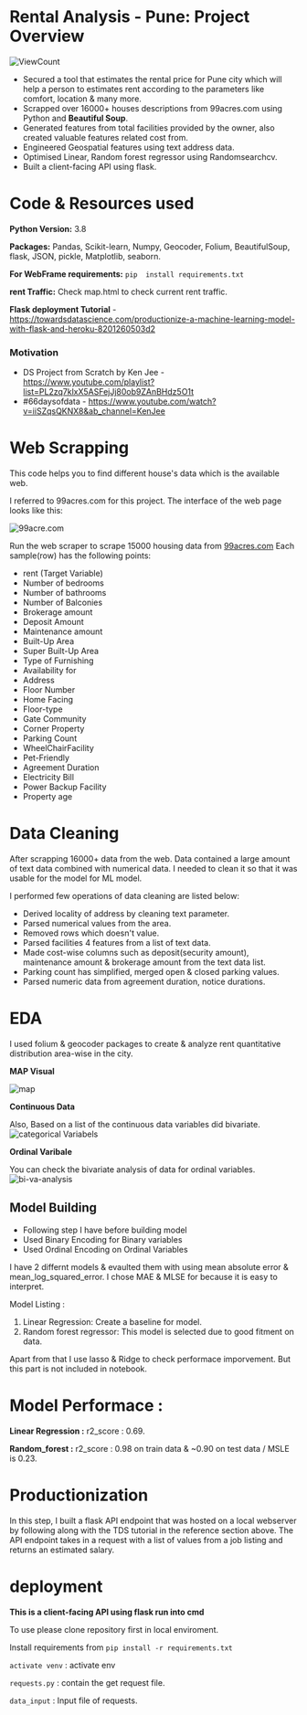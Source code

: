# Rental Analysis - Pune:  Project Overview

![ViewCount](https://views.whatilearened.today/views/github/senhorinfinito/rental_price_analysis.svg?cache=remove)

* Secured a tool that estimates the rental price for Pune city which will help a person to estimates rent according to the parameters like comfort, location & many more. 
* Scrapped over 16000+ houses descriptions from 99acres.com using Python and  **Beautiful Soup**. 
* Generated features from total facilities provided by the owner, also created valuable features related cost from. 
* Engineered Geospatial features using text address data. 
* Optimised Linear, Random forest regressor using Randomsearchcv. 
* Built a client-facing API using flask. 

# Code & Resources used 

**Python Version:**  3.8 

**Packages:** Pandas, Scikit-learn, Numpy, Geocoder, Folium, BeautifulSoup, flask, JSON, pickle, Matplotlib, seaborn.

**For WebFrame requirements:** ```pip  install requirements.txt```

**rent Traffic:** Check map.html to check current rent traffic.

**Flask deployment Tutorial** - https://towardsdatascience.com/productionize-a-machine-learning-model-with-flask-and-heroku-8201260503d2

### Motivation
- DS Project from Scratch by Ken Jee -  https://www.youtube.com/playlist?list=PL2zq7klxX5ASFejJj80ob9ZAnBHdz5O1t
- #66daysofdata - https://www.youtube.com/watch?v=iiSZqsQKNX8&ab_channel=KenJee

# Web Scrapping 


This code helps you to find different house's data which is the available web. 

I referred to 99acres.com for this project. The interface of the web page looks like this:

![99acre.com](https://github.com/senhorinfinito/scrappers/blob/main/images/99acres.jpg)

Run the web scraper to scrape 15000 housing data from [99acres.com](https://www.99acres.com/flats-for-rent-in-pune-ffid-page-2) Each sample(row) has the following points:
- rent (Target Variable)
- Number of bedrooms
- Number of bathrooms 
- Number of Balconies 
- Brokerage amount 
- Deposit Amount 
- Maintenance amount
- Built-Up Area
- Super Built-Up Area
- Type of Furnishing
- Availability for 
- Address
- Floor Number 
- Home Facing
- Floor-type
- Gate Community
- Corner Property 
- Parking Count
- WheelChairFacility
- Pet-Friendly
- Agreement Duration
- Electricity Bill
- Power Backup  Facility
- Property age
 
# Data Cleaning 

After scrapping 16000+  data from the web. Data contained a large amount of text data combined with numerical data. I needed to clean it so that it was usable for the model for ML model. 


I performed few operations of data cleaning are listed below:
- Derived locality of address by cleaning text parameter. 
- Parsed numerical values from the area.
- Removed rows which doesn't value.
- Parsed facilities 4 features from a list of text data.
- Made cost-wise columns such as deposit(security amount), maintenance amount & brokerage amount from the text data list.
- Parking count has simplified, merged open & closed parking values.
- Parsed numeric data from agreement duration, notice durations.

# EDA 

I used folium & geocoder packages to create & analyze rent quantitative distribution area-wise in the city. 

**MAP Visual**


![map](https://github.com/senhorinfinito/rental_price_analysis/blob/main/images/map2.jpg)

**Continuous Data**

Also, Based on a list of the continuous data variables did bivariate.  
![categorical Variabels](https://github.com/senhorinfinito/rental_price_analysis/blob/main/images/continous_variables.jpg)
 
**Ordinal Varibale**

You can check the bivariate analysis of data for ordinal variables.
![bi-va-analysis](https://github.com/senhorinfinito/rental_price_analysis/blob/main/images/ordinal_variable.jpg)


## Model Building 

* Following step I have before building model 
* Used Binary Encoding for Binary variables
* Used Ordinal Encoding on Ordinal Variables 

I have 2 differnt models & evaulted them with using mean absolute error  & mean_log_squared_error. I chose MAE & MLSE for because it is easy to interpret. 

Model Listing : 
1. Linear Regression:  Create a baseline for model.
2. Random forest regressor: This model is selected due to good fitment on data.

Apart from that I use lasso & Ridge to check performace imporvement. But this part is not included in notebook. 

# Model Performace :
**Linear Regression :** r2_score : 0.69. 

**Random_forest :** r2_score : 0.98 on train data & ~0.90 on test data / MSLE is  0.23. 

# Productionization
In this step, I built a flask API endpoint that was hosted on a local webserver by following along with the TDS tutorial in the reference section above. The API endpoint takes in a request with a list of values from a job listing and returns an estimated salary.

# deployment

**This is a client-facing API using flask run into cmd**

To use please clone repository first in local enviroment.

Install requirements from  ```pip install -r requirements.txt```

```activate venv``` : activate env

```requests.py``` : contain the get request file.

```data_input```  :  Input file of requests.
